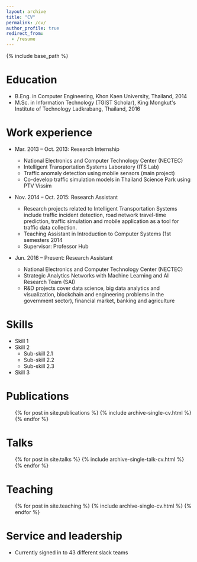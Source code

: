```yaml
---
layout: archive
title: "CV"
permalink: /cv/
author_profile: true
redirect_from:
  - /resume
---
```


{% include base_path %}

Education
======
* B.Eng. in Computer Engineering, Khon Kaen University, Thailand, 2014
* M.Sc. in Information Technology (TGIST Scholar), King Mongkut's Institute of Technology Ladkrabang, Thailand, 2016

Work experience
======
* Mar. 2013 – Oct. 2013: Research Internship
  * National Electronics and Computer Technology Center (NECTEC)
  * Intelligent Transportation Systems Laboratory (ITS Lab)
  * Traffic anomaly detection using mobile sensors (main project)
  * Co-develop traffic simulation models in Thailand Science Park using PTV Vissim

* Nov. 2014 – Oct. 2015: Research Assistant
  * Research projects related to Intelligent Transportation Systems include traffic incident detection, road network travel-time prediction, traffic simulation and mobile application as a tool for traffic data collection.
  * Teaching Assistant in Introduction to Computer Systems (1st semesters 2014
  * Supervisor: Professor Hub
 
* Jun. 2016 – Present: Research Assistant
  * National Electronics and Computer Technology Center (NECTEC)
  * Strategic Analytics Networks with Machine Learning and AI Research Team (SAI)
  * R&D projects cover data science, big data analytics and visualization, blockchain and engineering problems in the government sector), financial market, banking and agriculture
  
Skills
======
* Skill 1
* Skill 2
  * Sub-skill 2.1
  * Sub-skill 2.2
  * Sub-skill 2.3
* Skill 3

Publications
======
  <ul>{% for post in site.publications %}
    {% include archive-single-cv.html %}
  {% endfor %}</ul>
  
Talks
======
  <ul>{% for post in site.talks %}
    {% include archive-single-talk-cv.html %}
  {% endfor %}</ul>
  
Teaching
======
  <ul>{% for post in site.teaching %}
    {% include archive-single-cv.html %}
  {% endfor %}</ul>
  
Service and leadership
======
* Currently signed in to 43 different slack teams
